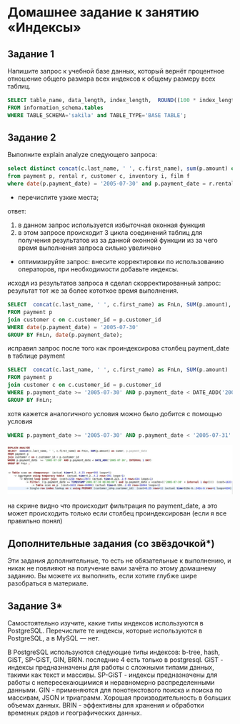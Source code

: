# Домашнее задание к занятию «Индексы»

## Задание 1

Напишите запрос к учебной базе данных, который вернёт процентное отношение общего размера всех индексов к общему размеру всех таблиц.

```SQL
SELECT table_name, data_length, index_length,  ROUND((100 * index_length) / data_length) as percent
FROM information_schema.tables
WHERE TABLE_SCHEMA='sakila' and TABLE_TYPE='BASE TABLE';
```

## Задание 2

Выполните explain analyze следующего запроса:

```sql
select distinct concat(c.last_name, ' ', c.first_name), sum(p.amount) over (partition by c.customer_id, f.title)
from payment p, rental r, customer c, inventory i, film f
where date(p.payment_date) = '2005-07-30' and p.payment_date = r.rental_date and r.customer_id = c.customer_id and i.inventory_id = r.inventory_id
```

- перечислите узкие места;

ответ:

1. в данном запрос используется избыточная оконная функция
2. в этом запросе происходит 3 цикла соединений таблиц для получения результатов из за данной оконной функции из за чего время выполнения запроса сильно увеличено

- оптимизируйте запрос: внесите корректировки по использованию операторов, при необходимости добавьте индексы.

исходя из результатов запроса я сделал скорректированный запрос: результат тот же за более кототкое время выполнения.

```SQL
SELECT  concat(c.last_name, ' ', c.first_name) as FnLn, SUM(p.amount), date(p.payment_date) as dt
FROM payment p
join customer c on c.customer_id = p.customer_id
WHERE date(p.payment_date) = '2005-07-30'
GROUP BY FnLn, date(p.payment_date);
```

исправил запрос после того как проиндексирова столбец payment_date в таблице payment

```SQL
SELECT  concat(c.last_name, ' ', c.first_name) as FnLn, SUM(p.amount)
FROM payment p
join customer c on c.customer_id = p.customer_id
WHERE p.payment_date >= '2005-07-30' AND p.payment_date < DATE_ADD('2005-07-30', INTERVAL 1 DAY)
GROUP BY FnLn;
```

хотя кажется аналогичного условия можно было добится с помощью условия 

```SQL
WHERE p.payment_date >= '2005-07-30' AND p.payment_date < '2005-07-31'
```

![Скрин с EXPLAIN ANALYZE](https://github.com/bosozu/homeworks/blob/main/12-05/task2.jpg)

на скрине видно что происходит фильтрация по payment_date, а это может происходить только если столбец проиндексирован (если я все правильно понял)

## Дополнительные задания (со звёздочкой*)
Эти задания дополнительные, то есть не обязательные к выполнению, и никак не повлияют на получение вами зачёта по этому домашнему заданию. Вы можете их выполнить, если хотите глубже шире разобраться в материале.

## Задание 3*

Самостоятельно изучите, какие типы индексов используются в PostgreSQL. Перечислите те индексы, которые используются в PostgreSQL, а в MySQL — нет.

В PostgreSQL используются следующие типы индексов: b-tree, hash, GiST, SP-GiST, GIN, BRIN.
последние 4 есть только в postgresql.
GiST - индексы предназнначены для работы с сложными типами данных, такими как текст и массивы.
SP-GiST - индексы предназначены для работы с непересекающимися и неравномерно распределенными данными.
GIN - применяются для понотекстового поиска и поиска по массивам, JSON и триаграмм. Хорошая производительность в больших объемах данных.
BRIN - эффективны для хранения и обработки временых рядов и географических данных.
